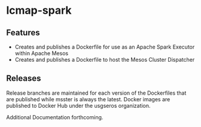 # lcmap-spark
## Features
- Creates and publishes a Dockerfile for use as an Apache Spark Executor within Apache Mesos
- Creates and publishes a Dockerfile to host the Mesos Cluster Dispatcher

## Releases
Release branches are maintained for each version of the Dockerfiles that are published while msster is always the latest.  Docker images are published to Docker Hub under the usgseros organization.

Additional Documentation forthcoming.

